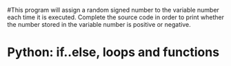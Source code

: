 #This program will assign a random signed number to the variable number each time it is executed. Complete the source code in order to print whether the number stored in the variable number is positive or negative.
# Python: if..else, loops and functions
